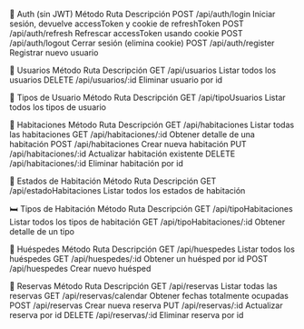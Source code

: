 🔐 Auth (sin JWT)
Método	Ruta	Descripción
POST	/api/auth/login	Iniciar sesión, devuelve accessToken y cookie de refreshToken
POST	/api/auth/refresh	Refrescar accessToken usando cookie
POST	/api/auth/logout	Cerrar sesión (elimina cookie)
POST	/api/auth/register	Registrar nuevo usuario

👤 Usuarios
Método	Ruta	Descripción
GET	/api/usuarios	Listar todos los usuarios
DELETE	/api/usuarios/:id	Eliminar usuario por id

👥 Tipos de Usuario
Método	Ruta	Descripción
GET	/api/tipoUsuarios	Listar todos los tipos de usuario

🏨 Habitaciones
Método	Ruta	Descripción
GET	/api/habitaciones	Listar todas las habitaciones
GET	/api/habitaciones/:id	Obtener detalle de una habitación
POST	/api/habitaciones	Crear nueva habitación
PUT	/api/habitaciones/:id	Actualizar habitación existente
DELETE	/api/habitaciones/:id	Eliminar habitación por id

🚪 Estados de Habitación
Método	Ruta	Descripción
GET	/api/estadoHabitaciones	Listar todos los estados de habitación

🛏️ Tipos de Habitación
Método	Ruta	Descripción
GET	/api/tipoHabitaciones	Listar todos los tipos de habitación
GET	/api/tipoHabitaciones/:id	Obtener detalle de un tipo

🧳 Huéspedes
Método	Ruta	Descripción
GET	/api/huespedes	Listar todos los huéspedes
GET	/api/huespedes/:id	Obtener un huésped por id
POST	/api/huespedes	Crear nuevo huésped

📅 Reservas
Método	Ruta	Descripción
GET	/api/reservas	Listar todas las reservas
GET	/api/reservas/calendar	Obtener fechas totalmente ocupadas
POST	/api/reservas	Crear nueva reserva
PUT	/api/reservas/:id	Actualizar reserva por id
DELETE	/api/reservas/:id	Eliminar reserva por id
